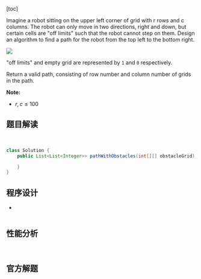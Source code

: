 [toc]

Imagine a robot sitting on the upper left corner of grid with r rows and c columns. The robot can only move in two directions, right and down, but certain cells are "off limits" such that the robot cannot step on them. Design an algorithm to find a path for the robot from the top left to the bottom right.

![](../images/0802.png)

"off limits" and empty grid are represented by `1` and `0` respectively.

Return a valid path, consisting of row number and column number of grids in the path.



**Note:**

- $r, c \le 100$



## 题目解读

&emsp;

```java
class Solution {
    public List<List<Integer>> pathWithObstacles(int[][] obstacleGrid) {

    }
}
```

## 程序设计

* 

```java

```

## 性能分析

&emsp;



## 官方解题

&emsp;